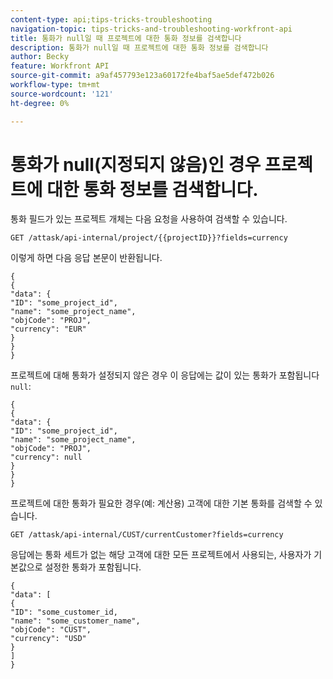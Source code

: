 ```yaml
---
content-type: api;tips-tricks-troubleshooting
navigation-topic: tips-tricks-and-troubleshooting-workfront-api
title: 통화가 null일 때 프로젝트에 대한 통화 정보를 검색합니다
description: 통화가 null일 때 프로젝트에 대한 통화 정보를 검색합니다
author: Becky
feature: Workfront API
source-git-commit: a9af457793e123a60172fe4baf5ae5def472b026
workflow-type: tm+mt
source-wordcount: '121'
ht-degree: 0%

---
```


# 통화가 null(지정되지 않음)인 경우 프로젝트에 대한 통화 정보를 검색합니다.

통화 필드가 있는 프로젝트 개체는 다음 요청을 사용하여 검색할 수 있습니다.

```
GET /attask/api-internal/project/{{projectID}}?fields=currency
```

이렇게 하면 다음 응답 본문이 반환됩니다.

```
{
{
"data": {
"ID": "some_project_id",
"name": "some_project_name",
"objCode": "PROJ",
"currency": "EUR"
}
}
}
```

프로젝트에 대해 통화가 설정되지 않은 경우 이 응답에는 값이 있는 통화가 포함됩니다 `null`:

```
{
{
"data": {
"ID": "some_project_id",
"name": "some_project_name",
"objCode": "PROJ",
"currency": null
}
}
}
```

프로젝트에 대한 통화가 필요한 경우(예: 계산용) 고객에 대한 기본 통화를 검색할 수 있습니다.

`GET /attask/api-internal/CUST/currentCustomer?fields=currency`

응답에는 통화 세트가 없는 해당 고객에 대한 모든 프로젝트에서 사용되는, 사용자가 기본값으로 설정한 통화가 포함됩니다.

```
{
"data": [
{
"ID": "some_customer_id,
"name": "some_customer_name",
"objCode": "CUST",
"currency": "USD"
}
]
}
```
